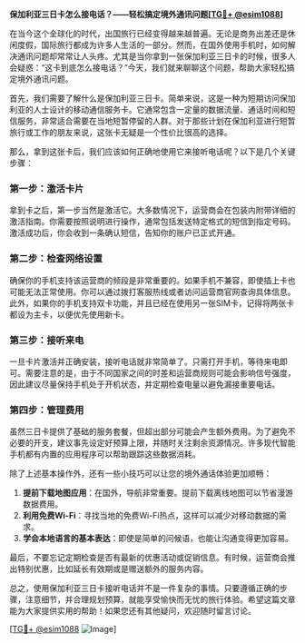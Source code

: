 **保加利亚三日卡怎么接电话？——轻松搞定境外通讯问题[[TG💪+ @esim1088](https://t.me/s/esim1088)]**

在当今这个全球化的时代，出国旅行已经变得越来越普遍。无论是商务出差还是休闲度假，国际旅行都成为许多人生活的一部分。然而，在国外使用手机时，如何解决通讯问题却常常让人头疼。尤其是当你拿到一张保加利亚三日卡的时候，很多人会疑惑：“这卡到底怎么接电话？”今天，我们就来聊聊这个问题，帮助大家轻松搞定境外通讯问题。

首先，我们需要了解什么是保加利亚三日卡。简单来说，这是一种为短期访问保加利亚的人士设计的移动通信服务卡。它通常包含一定量的数据流量、通话时间和短信服务，非常适合需要在当地短暂停留的人群。对于那些计划在保加利亚进行短暂旅行或工作的朋友来说，这张卡无疑是一个性价比很高的选择。

那么，拿到这张卡后，我们应该如何正确地使用它来接听电话呢？以下是几个关键步骤：

### 第一步：激活卡片

拿到卡之后，第一步当然是激活它。大多数情况下，运营商会在包装内附带详细的激活指南。你需要按照说明进行操作，通常包括发送特定格式的短信到指定号码。激活成功后，你会收到一条确认短信，告知你的账户已正式开通。

### 第二步：检查网络设置

确保你的手机支持该运营商的频段是非常重要的。如果手机不兼容，即使插上卡也可能无法正常使用。你可以通过拨打客服热线或者访问运营商官网查询具体信息。此外，如果你的手机支持双卡功能，并且已经在使用另一张SIM卡，记得将两张卡都设为主卡，以便优先使用新卡。

### 第三步：接听来电

一旦卡片激活并正确安装，接听电话就非常简单了。只需打开手机，等待来电即可。需要注意的是，由于不同国家之间的时差和运营商规则可能会影响信号强度，因此建议尽量保持手机处于开机状态，并定期检查电量以避免漏接重要电话。

### 第四步：管理费用

虽然三日卡提供了基础的服务套餐，但超出部分可能会产生额外费用。为了避免不必要的开支，建议事先设定好预算上限，并随时关注剩余资源情况。许多现代智能手机都有内置的应用程序可以帮助跟踪这些数据消耗。

除了上述基本操作外，还有一些小技巧可以让您的境外通话体验更加顺畅：

1. **提前下载地图应用**：在国外，导航非常重要。提前下载离线地图可以节省漫游数据费用。
2. **利用免费Wi-Fi**：寻找当地的免费Wi-Fi热点，这样可以减少对移动数据的需求。
3. **学会本地语言的基本表达**：即使是简单的问候语，也能让沟通变得更加容易。

最后，不要忘记定期检查是否有最新的优惠活动或促销信息。有时候，运营商会推出特别优惠，比如延长有效期或是赠送额外的服务内容。

总之，使用保加利亚三日卡接听电话并不是一件复杂的事情。只要遵循正确的步骤，注意细节，并合理规划预算，就能享受愉快而无忧的旅行体验。希望这篇文章能为大家提供实用的帮助！如果您还有其他疑问，欢迎随时留言讨论。

[[TG💪+ @esim1088](https://t.me/s/esim1088) ![Image](https://i.postimg.cc/4NQfJmqS/Snipaste-2025-05-13-00-14-12.png)]